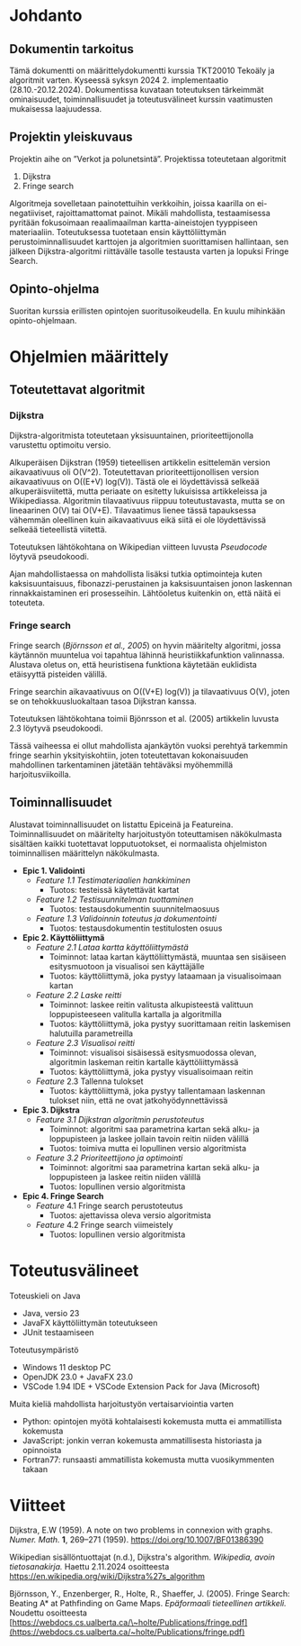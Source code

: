 # Johdanto

## Dokumentin tarkoitus

Tämä dokumentti on määrittelydokumentti kurssia TKT20010 Tekoäly ja algoritmit varten. Kyseessä syksyn 2024 2. implementaatio (28.10.-20.12.2024). Dokumentissa kuvataan toteutuksen tärkeimmät ominaisuudet, toiminnallisuudet ja toteutusvälineet kurssin vaatimusten mukaisessa laajuudessa.

## Projektin yleiskuvaus

Projektin aihe on ”Verkot ja polunetsintä”. Projektissa toteutetaan algoritmit

1.  Dijkstra
2.  Fringe search

Algoritmeja sovelletaan painotettuihin verkkoihin, joissa kaarilla on ei-negatiiviset, rajoittamattomat painot. Mikäli mahdollista, testaamisessa pyritään fokusoimaan reaalimaailman kartta-aineistojen tyyppiseen materiaaliin. Toteutuksessa tuotetaan ensin käyttöliittymän perustoiminnallisuudet karttojen ja algoritmien suorittamisen hallintaan, sen jälkeen Dijkstra-algoritmi riittävälle tasolle testausta varten ja lopuksi Fringe Search.

## Opinto-ohjelma

Suoritan kurssia erillisten opintojen suoritusoikeudella. En kuulu mihinkään opinto-ohjelmaan.

# Ohjelmien määrittely

## Toteutettavat algoritmit

### Dijkstra

Dijkstra-algoritmista toteutetaan yksisuuntainen, prioriteettijonolla varustettu optimoitu versio.

Alkuperäisen Dijkstran (1959) tieteellisen artikkelin esittelemän version aikavaativuus oli O(V\^2). Toteutettavan prioriteettijonollisen version aikavaativuus on O((E+V) log(V)). Tästä ole ei löydettävissä selkeää alkuperäisviitettä, mutta periaate on esitetty lukuisissa artikkeleissa ja Wikipediassa. Algoritmin tilavaativuus riippuu toteutustavasta, mutta se on lineaarinen O(V) tai O(V+E). Tilavaatimus lienee tässä tapauksessa vähemmän oleellinen kuin aikavaativuus eikä siitä ei ole löydettävissä selkeää tieteellistä viitettä.

Toteutuksen lähtökohtana on Wikipedian viitteen luvusta *Pseudocode* löytyvä pseudokoodi.

Ajan mahdollistaessa on mahdollista lisäksi tutkia optimointeja kuten kaksisuuntaisuus, fibonazzi-perustainen ja kaksisuuntaisen jonon laskennan rinnakkaistaminen eri prosesseihin. Lähtöoletus kuitenkin on, että näitä ei toteuteta.

### Fringe search

Fringe search (*Björnsson et al., 2005*) on hyvin määritelty algoritmi, jossa käytännön muuntelua voi tapahtua lähinnä heuristiikkafunktion valinnassa. Alustava oletus on, että heuristisena funktiona käytetään euklidista etäisyyttä pisteiden välillä.

Fringe searchin aikavaativuus on O((V+E) log(V)) ja tilavaativuus O(V), joten se on tehokkuusluokaltaan tasoa Dijkstran kanssa.

Toteutuksen lähtökohtana toimii Bjönrsson et al. (2005) artikkelin luvusta 2.3 löytyvä pseudokoodi.

Tässä vaiheessa ei ollut mahdollista ajankäytön vuoksi perehtyä tarkemmin fringe searhin yksityiskohtiin, joten toteutettavan kokonaisuuden mahdollinen tarkentaminen jätetään tehtäväksi myöhemmillä harjoitusviikoilla.

## Toiminnallisuudet

Alustavat toiminnallisuudet on listattu Epiceinä ja Featureina. Toiminnallisuudet on määritelty harjoitustyön toteuttamisen näkökulmasta sisältäen kaikki tuotettavat lopputuotokset, ei normaalista ohjelmiston toiminnallisen määrittelyn näkökulmasta.

-   **Epic 1. Validointi**
    -   *Feature 1.1 Testimateriaalien hankkiminen*
        -   Tuotos: testeissä käytettävät kartat
    -   *Feature 1.2 Testisuunnitelman tuottaminen*
        -   Tuotos: testausdokumentin suunnitelmaosuus
    -   *Feature 1.3 Validoinnin toteutus ja dokumentointi*
        -   Tuotos: testausdokumentin testitulosten osuus
-   **Epic 2. Käyttöliittymä**
    -   *Feature 2.1 Lataa kartta käyttöliittymästä*
        -   Toiminnot: lataa kartan käyttöliittymästä, muuntaa sen sisäiseen esitysmuotoon ja visualisoi sen käyttäjälle
        -   Tuotos: käyttöliittymä, joka pystyy lataamaan ja visualisoimaan kartan
    -   *Feature 2.2 Laske reitti*
        -   Toiminnot: laskee reitin valitusta alkupisteestä valittuun loppupisteeseen valitulla kartalla ja algoritmilla
        -   Tuotos: käyttöliittymä, joka pystyy suorittamaan reitin laskemisen halutuilla parametreilla
    -   *Feature 2.3 Visualisoi reitti*
        -   Toiminnot: visualisoi sisäisessä esitysmuodossa olevan, algoritmin laskeman reitin kartalle käyttöliittymässä
        -   Tuotos: käyttöliittymä, joka pystyy visualisoimaan reitin
    -   *Feature* 2.3 Tallenna tulokset
        -   Tuotos: käyttöliittymä, joka pystyy tallentamaan laskennan tulokset niin, että ne ovat jatkohyödynnettävissä
-   **Epic 3. Dijkstra**
    -   *Feature 3.1 Dijkstran algoritmin perustoteutus*
        -   Toiminnot: algoritmi saa parametrina kartan sekä alku- ja loppupisteen ja laskee jollain tavoin reitin niiden välillä
        -   Tuotos: toimiva mutta ei lopullinen versio algoritmista
    -   *Feature 3.2 Prioriteettijono ja optimointi*
        -   Toiminnot: algoritmi saa parametrina kartan sekä alku- ja loppupisteen ja laskee reitin niiden välillä
        -   Tuotos: lopullinen versio algoritmista
-   **Epic 4. Fringe Search**
    -   *Feature* 4.1 Fringe search perustoteutus
        -   Tuotos: ajettavissa oleva versio algoritmista
    -   *Feature* 4.2 Fringe search viimeistely
        -   Tuotos: lopullinen versio algoritmista

# Toteutusvälineet

Toteuskieli on Java

-   Java, versio 23
-   JavaFX käyttöliittymän toteutukseen
-   JUnit testaamiseen

Toteutusympäristö

-   Windows 11 desktop PC
-   OpenJDK 23.0 + JavaFX 23.0
-   VSCode 1.94 IDE + VSCode Extension Pack for Java (Microsoft)

Muita kieliä mahdollista harjoitustyön vertaisarviointia varten

-   Python: opintojen myötä kohtalaisesti kokemusta mutta ei ammatillista kokemusta
-   JavaScript: jonkin verran kokemusta ammatillisesta historiasta ja opinnoista
-   Fortran77: runsaasti ammatillista kokemusta mutta vuosikymmenten takaan

# Viitteet

Dijkstra, E.W (1959). A note on two problems in connexion with graphs. *Numer. Math.* **1**, 269–271 (1959). <https://doi.org/10.1007/BF01386390>

Wikipedian sisällöntuottajat (n.d.), Dijkstra's algorithm. *Wikipedia, avoin tietosanakirja.* Haettu 2.11.2024 osoitteesta <https://en.wikipedia.org/wiki/Dijkstra%27s_algorithm>

Björnsson, Y., Enzenberger, R., Holte, R., Shaeffer, J. (2005). Fringe Search: Beating A\* at Pathfinding on Game Maps. *Epäformaali tieteellinen artikkeli.* Noudettu osoitteesta [https://webdocs.cs.ualberta.ca/\~holte/Publications/fringe.pdf](https://webdocs.cs.ualberta.ca/~holte/Publications/fringe.pdf)
